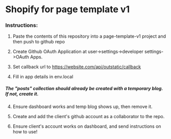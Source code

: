 <h1>Shopify for page template v1</h1>
<h3>Instructions:</h3>

1. Paste the contents of this repository into a page-template-v1 project and then push to github repo

2. Create Github OAuth Application at user->settings->developer settings->OAuth Apps.

4. Set callback url to https://website.com/api/outstatic/callback

5. Fill in app details in env.local

<h5> The "posts" collection should already be created with a temporary blog. If not, create it.</h5>

4. Ensure dashboard works and temp blog shows up, then remove it.

5. Create and add the client's github account as a collaborator to the repo.

6. Ensure client's account works on dashboard, and send instructions on how to use!
